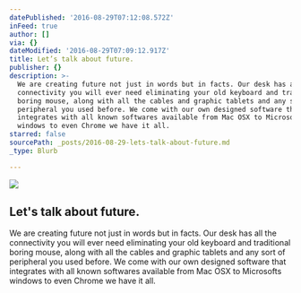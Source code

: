 ```yaml
---
datePublished: '2016-08-29T07:12:08.572Z'
inFeed: true
author: []
via: {}
dateModified: '2016-08-29T07:09:12.917Z'
title: Let’s talk about future.
publisher: {}
description: >-
  We are creating future not just in words but in facts. Our desk has all the
  connectivity you will ever need eliminating your old keyboard and traditional
  boring mouse, along with all the cables and graphic tablets and any sort of
  peripheral you used before. We come with our own designed software that
  integrates with all known softwares available from Mac OSX to Microsofts
  windows to even Chrome we have it all.
starred: false
sourcePath: _posts/2016-08-29-lets-talk-about-future.md
_type: Blurb

---
```

![](https://the-grid-user-content.s3-us-west-2.amazonaws.com/4f0a8ec0-0742-4337-bdf9-383853b587ca.png)

## Let's talk about future.

We are creating future not just in words but in facts. Our desk has all the connectivity you will ever need eliminating your old keyboard and traditional boring mouse, along with all the cables and graphic tablets and any sort of peripheral you used before. We come with our own designed software that integrates with all known softwares available from Mac OSX to Microsofts windows to even Chrome we have it all.